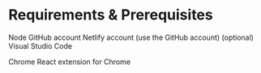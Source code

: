 # Requirements & Prerequisites

Node
GitHub account
Netlify account (use the GitHub account)
(optional) Visual Studio Code

Chrome
React extension for Chrome
